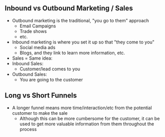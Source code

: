 ## Inbound vs Outbound Marketing / Sales
- Outbound marketing is the traditional, "you go to them" approach
  - Email Campaigns
  - Trade shows
  - etc.
- Inbound marketing is where you set it up so that "they come to you"
  - Social media ads
  - Blogs, and they link to learn more information, etc.
- Sales = Same idea:
- Inbound Sales:
  - Customer/lead comes to you
- Outbound Sales:
  - You are going to the customer
  
## Long vs Short Funnels
- A longer funnel means more time/interaction/etc from the potential customer to make the sale
  - Although this can be more cumbersome for the customer, it can be used to get more valuable information from them throughout the process
